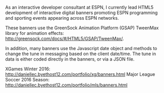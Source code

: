 As an interactive developer consultant at ESPN, I currently lead HTML5 development of interactive digital banners
promoting ESPN programming and sporting events appearing across ESPN networks.

These banners use the GreenSock Animation Platform (GSAP) TweenMax library for animation 
effects: http://greensock.com/docs/#/HTML5/GSAP/TweenMax/.

In addition, many banners use the Javascript date object and methods to change the tune in messaging based on the client date/time. The tune in data is either coded directly in the banners, or via a JSON file.

XGames Winter 2016: http://daniellec.byethost12.com/portfolio/xg/banners.html
Major League Soccer 2016 Season: http://daniellec.byethost12.com/portfolio/mls/banners.html


